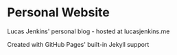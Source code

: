 # Personal Website
Lucas Jenkins' personal blog - hosted at lucasjenkins.me

Created with GitHub Pages' built-in Jekyll support
